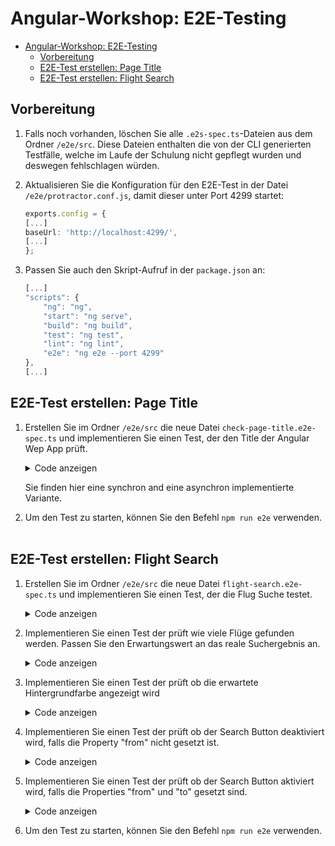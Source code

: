# Angular-Workshop: E2E-Testing

- [Angular-Workshop: E2E-Testing](#angular-workshop-e2e-testing)
  - [Vorbereitung](#vorbereitung)
  - [E2E-Test erstellen: Page Title](#e2e-test-erstellen-page-title)
  - [E2E-Test erstellen: Flight Search](#e2e-test-erstellen-flight-search)

## Vorbereitung

1. Falls noch vorhanden, löschen Sie alle ``.e2s-spec.ts``-Dateien aus dem Ordner ``/e2e/src``. Diese Dateien enthalten die von der CLI generierten Testfälle, welche im Laufe der Schulung nicht gepflegt wurden und deswegen fehlschlagen würden.

1. Aktualisieren Sie die Konfiguration für den E2E-Test in der Datei ``/e2e/protractor.conf.js``, damit dieser unter Port 4299 startet:

    ```typescript
    exports.config = {
    [...]
    baseUrl: 'http://localhost:4299/',
    [...]
    };
    ```

1. Passen Sie auch den Skript-Aufruf in der ``package.json`` an:

    ```typescript
    [...]
    "scripts": {
        "ng": "ng",
        "start": "ng serve",
        "build": "ng build",
        "test": "ng test",
        "lint": "ng lint",
        "e2e": "ng e2e --port 4299"
    },
    [...]
    ```

## E2E-Test erstellen: Page Title

1. Erstellen Sie im Ordner ``/e2e/src`` die neue Datei ``check-page-title.e2e-spec.ts`` und implementieren Sie einen Test, der den Title der Angular Wep App prüft.

    <details>
    <summary>Code anzeigen</summary>
    <p>

    ```typescript
    describe('Page Title E2E Test', () => {
        beforeEach(() => {
            browser.get('http://localhost:4299');
        });

        it('should verify the page title', () => {
            // Asynchronous events are handled by the testing environment
            const pageTitle = browser.getTitle();
            expect(pageTitle).toEqual('Flight42');
        });

        it('should verify the page title manually', (done) => {
            // Asynchronous events are handled manually by providing a callback function to the promise then method
            browser.getTitle()
            .then(function (pageTitle) {
                expect(pageTitle).toEqual('Flight42');
                done();
            });
        });
    });
    ```

    </p>
    </details>

    Sie finden hier eine synchron and eine asynchron implementierte Variante.

1. Um den Test zu starten, können Sie den Befehl ``npm run e2e`` verwenden.
 

## E2E-Test erstellen: Flight Search

1. Erstellen Sie im Ordner ``/e2e/src`` die neue Datei ``flight-search.e2e-spec.ts`` und implementieren Sie einen Test, der die Flug Suche testet.

    <details>
    <summary>Code anzeigen</summary>
    <p>

    ```typescript
    describe('Flight Search E2E Test', () => {
        let from: ElementFinder;
        let to: ElementFinder;
        let search: ElementFinder;
        let flights: ElementArrayFinder;
        let firstFlight: ElementFinder;
        let card: ElementFinder;

        beforeEach(() => {
            browser.get('http://localhost:4299');
            // Maximize browser to show sidebar and flight-search item
            browser.manage().window().maximize();
            
            // Navigate to flight-search component
            const navigate = element(by.css('[routerlink="flight-booking/flight-search"]'));
            navigate.click();
            
            from = element(by.css('input[name=from]'));
            from.clear();
            from.sendKeys('Graz');

            to = element(by.css('input[name=to]'));
            to.clear();
            to.sendKeys('Hamburg');

            search = element(by.cssContainingText('button', 'Search'));
            search.click();

            flights = element.all(by.tagName('app-flight-card'));
            firstFlight = flights.first();
            card = firstFlight.element(by.tagName('mat-card'));
        });

        [...]
    });
    ```

    </p>
    </details>
    
1. Implementieren Sie einen Test der prüft wie viele Flüge gefunden werden. Passen Sie den Erwartungswert an das reale Suchergebnis an.

    <details>
    <summary>Code anzeigen</summary>
    <p>

    ```typescript
    describe('Flight Search E2E Test', () => {
        [...]

        beforeEach(() => {
            [...]
        });

        it('should show ten flight cards after search', () => {
            expect(flights.count()).toBe(10);
        });
    });
    ```

    </p>
    </details>

1. Implementieren Sie einen Test der prüft ob die erwartete Hintergrundfarbe angezeigt wird

    <details>
    <summary>Code anzeigen</summary>
    <p>

    ```typescript
    describe('Flight Search E2E Test', () => {
        [...]

        beforeEach(() => {
            [...]
        });

        it('should verify card background color change: initially/unselected, after mouse click select', () => {
            const selectFlight = firstFlight.element(by.cssContainingText('button mat-icon', 'add'));
            const white = 'rgba(255, 255, 255, 1)';
            const selectedColor = 'rgba(176, 196, 222, 1)';

            // Check CSS background-color by name
            let cardBackground = card.getAttribute('style');
            expect(cardBackground).toContain('background-color: white');

            // MouseClick to select flight card
            // Check CSS background-color as RGBA value
            browser.sleep(1000);
            browser.actions().mouseMove(selectFlight).perform();
            browser.actions().click().perform();
            cardBackground = card.getCssValue('background-color');
            expect(cardBackground).toBe(selectedColor);
            browser.sleep(1000);
        });
    });
    ```

    </p>
    </details>

1. Implementieren Sie einen Test der prüft ob der Search Button deaktiviert wird, falls die Property "from" nicht gesetzt ist. 

    <details>
    <summary>Code anzeigen</summary>
    <p>

    ```typescript
    describe('Flight Search E2E Test', () => {
        [...]

        beforeEach(() => {
            [...]
        });

        it('should disable search button if from is empty', () => {
            // Force interaction with sendKeys to update Angular binding for disabled button state
            from.clear();
            from.sendKeys(' ', protractor.Key.BACK_SPACE);
            expect(search.isEnabled()).toBe(false);
            browser.sleep(1000);
        });
    });
    ```

    </p>
    </details>

2. Implementieren Sie einen Test der prüft ob der Search Button aktiviert wird, falls die Properties "from" und "to" gesetzt sind. 

    <details>
    <summary>Code anzeigen</summary>
    <p>

    ```typescript
    describe('Flight Search E2E Test', () => {
        [...]

        beforeEach(() => {
            [...]
        });
        
        it('should enable search button if from and to have values', () => {
            from.clear();
            from.sendKeys('Graz');
            to.clear();
            to.sendKeys('Hamburg');
            expect(search.isEnabled()).toBe(true);
            browser.sleep(1000);
        });
    });
    ```

    </p>
    </details>

3. Um den Test zu starten, können Sie den Befehl ``npm run e2e`` verwenden.
